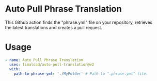 # Auto Pull Phrase Translation

This Github action finds the "phrase.yml" file on your repository, retrieves the latest translations and creates a pull request.

# Usage

```yaml
- name: Auto Pull Phrase Translation
  uses: finalcad/auto-pull-translation@v2
  with:
    path-to-phrase-yml: './MyFolder' # Path to ".phrase.yml" file.
```
